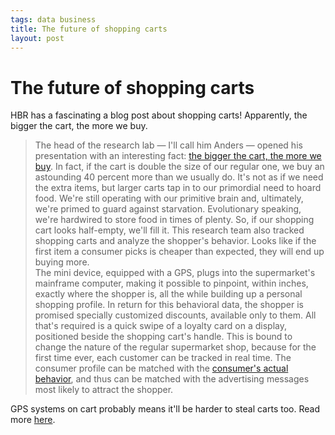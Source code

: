 ```yaml
--- 
tags: data business
title: The future of shopping carts
layout: post
---
```

# The future of shopping carts

HBR has a fascinating a blog post about shopping carts! Apparently, the bigger
the cart, the more we buy.

> The head of the research lab — I'll call him Anders — opened his presentation with an interesting fact: [the bigger the cart, the more we buy](http://today.msnbc.msn.com/id/41259243/ns/today-money/t/supermarkets-wage-war-your-dollars/#.Tt0j2tXrTTo). In fact, if the cart is double the size of our regular one, we buy an astounding 40 percent more than we usually do. It's not as if we need the extra items, but larger carts tap in to our primordial need to hoard food. We're still operating with our primitive brain and, ultimately, we're primed to guard against starvation. Evolutionary speaking, we're hardwired to store food in times of plenty. So, if our shopping cart looks half-empty, we'll fill it.   This research team also tracked shopping carts and analyze the shopper's behavior. Looks like if the first item a consumer picks is cheaper than expected, they will end up buying more.  
> The mini device, equipped with a GPS, plugs into the supermarket's mainframe computer, making it possible to pinpoint, within inches, exactly where the shopper is, all the while building up a personal shopping profile. In return for this behavioral data, the shopper is promised specially customized discounts, available only to them. All that's required is a quick swipe of a loyalty card on a display, positioned beside the shopping cart's handle. This is bound to change the nature of the regular supermarket shop, because for the first time ever, each customer can be tracked in real time. The consumer profile can be matched with the [consumer's actual behavior](http://blogs.hbr.org/hbsfaculty/2011/11/what-we-really-know-about-cons.html), and thus can be matched with the advertising messages most likely to attract the shopper.  

GPS systems on cart probably means it'll be harder to steal carts too. Read
more
[here](http://blogs.hbr.org/cs/2011/12/shopping_carts_will_track_cons.html).

